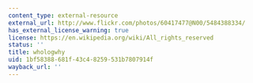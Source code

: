 ```yaml
---
content_type: external-resource
external_url: http://www.flickr.com/photos/60417477@N00/5484388334/
has_external_license_warning: true
license: https://en.wikipedia.org/wiki/All_rights_reserved
status: ''
title: whologwhy
uid: 1bf58388-681f-43c4-8259-531b7807914f
wayback_url: ''
---
```

